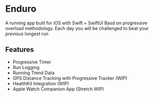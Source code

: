# Enduro

A running app built for iOS with Swift + SwiftUI Basd on progressive overload methodology. Each day you will be challenged to beat your previous longest run

Features
--------
- Progressive Timer
- Run Logging
- Running Trend Data
- GPS Distance Tracking with Progressive Tracker (WIP)
- HealthKit Integration (WIP)
- Apple Watch Companion App (Stretch WIP)
